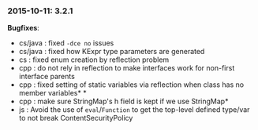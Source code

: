 ### 2015-10-11: __3.2.1__

__Bugfixes__:

* cs/java : fixed `-dce no` issues
* cs/java : fixed how KExpr type parameters are generated
* cs : fixed enum creation by reflection problem
* cpp : do not rely in reflection to make interfaces work for non-first interface parents
* cpp : fixed setting of static variables via reflection when class has no member variables* *
* cpp : make sure StringMap's h field is kept if we use StringMap* 
* js : Avoid the use of `eval`/`Function` to get the top-level defined type/var to not break ContentSecurityPolicy

